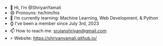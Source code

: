 - 👋 Hi, I’m @ShriyanYamali
- 😄 Pronouns: he/him/his
- 🌱 I’m currently learning: Machine Learning, Web Development, & Python
- ⌚ I've been a member since July 3rd, 2023
- 📫 How to reach me: <a href="https://mail.google.com/mail/?view=cm&fs=1&to=srujanshriyan@gmail.com">srujanshriyan@gmail.com</a>
- ⚡ Website: https://shriyanyamali.github.io/
